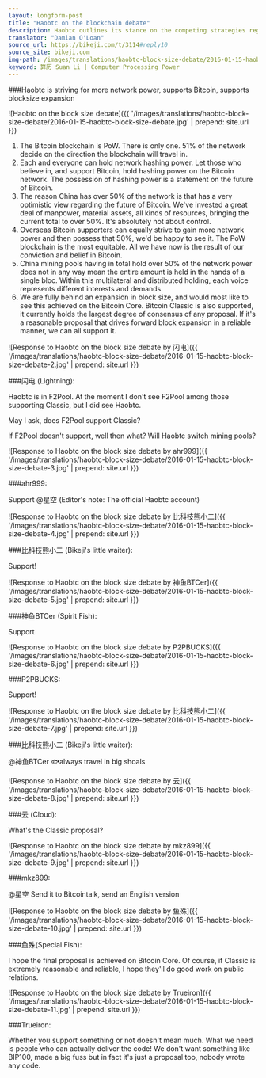 ```yaml
---
layout: longform-post
title: "Haobtc on the blockchain debate"
description: Haobtc outlines its stance on the competing strategies regarding blocksize expansion.
translator: "Damian O'Loan"
source_url: https://bikeji.com/t/3114#reply10
source_site: bikeji.com
img-path: /images/translations/haobtc-block-size-debate/2016-01-15-haobtc-block-size-debate.jpg
keyword: 算历 Suan Li | Computer Processing Power
---
```

###Haobtc is striving for more network power, supports Bitcoin, supports blocksize expansion

![Haobtc on the block size debate]({{ '/images/translations/haobtc-block-size-debate/2016-01-15-haobtc-block-size-debate.jpg' | prepend: site.url }})

1. The Bitcoin blockchain is PoW. There is only one. 51% of the network decide on the direction the blockchain will travel in.
2. Each and everyone can hold network hashing power. Let those who believe in, and support Bitcoin, hold hashing power on the Bitcoin network. The possession of hashing power is a statement on the future of Bitcoin.
3. The reason China has over 50% of the network is that has a very optimistic view regarding the future of Bitcoin. We've invested a great deal of manpower, material assets, all kinds of resources, bringing the current total to over 50%. It's absolutely not about control.
4. Overseas Bitcoin supporters can equally strive to gain more network power and then possess that 50%, we'd be happy to see it. The PoW blockchain is the most equitable. All we have now is the result of our conviction and belief in Bitcoin.
5. China mining pools having in total hold over 50% of the network power does not in any way mean the entire amount is held in the hands of a single bloc. Within this multilateral and distributed holding, each voice represents different interests and demands.
6. We are fully behind an expansion in block size, and would most like to see this achieved on the Bitcoin Core. Bitcoin Classic is also supported, it currently holds the largest degree of consensus of any proposal. If it's a reasonable proposal that drives forward block expansion in a reliable manner, we can all support it.

![Response to Haobtc on the block size debate by 闪电]({{ '/images/translations/haobtc-block-size-debate/2016-01-15-haobtc-block-size-debate-2.jpg' | prepend: site.url }})

###闪电 (Lightning):

Haobtc is in F2Pool. At the moment I don't see F2Pool among those supporting Classic, but I did see Haobtc.

May I ask, does F2Pool support Classic?

If F2Pool doesn't support, well then what? Will Haobtc switch mining pools?

![Response to Haobtc on the block size debate by ahr999]({{ '/images/translations/haobtc-block-size-debate/2016-01-15-haobtc-block-size-debate-3.jpg' | prepend: site.url }})

###ahr999:

Support @星空 (Editor's note: The official Haobtc account)

![Response to Haobtc on the block size debate by 比科技熊小二]({{ '/images/translations/haobtc-block-size-debate/2016-01-15-haobtc-block-size-debate-4.jpg' | prepend: site.url }})

###比科技熊小二 (Bikeji's little waiter):

Support!

![Response to Haobtc on the block size debate by 神鱼BTCer]({{ '/images/translations/haobtc-block-size-debate/2016-01-15-haobtc-block-size-debate-5.jpg' | prepend: site.url }})

###神鱼BTCer (Spirit Fish):

Support

![Response to Haobtc on the block size debate by P2PBUCKS]({{ '/images/translations/haobtc-block-size-debate/2016-01-15-haobtc-block-size-debate-6.jpg' | prepend: site.url }})

###P2PBUCKS:

Support!

![Response to Haobtc on the block size debate by 比科技熊小二]({{ '/images/translations/haobtc-block-size-debate/2016-01-15-haobtc-block-size-debate-7.jpg' | prepend: site.url }})

###比科技熊小二 (Bikeji's little waiter):

@神鱼BTCer 🐟always travel in big shoals

![Response to Haobtc on the block size debate by 云]({{ '/images/translations/haobtc-block-size-debate/2016-01-15-haobtc-block-size-debate-8.jpg' | prepend: site.url }})

###云 (Cloud):

What's the Classic proposal?

![Response to Haobtc on the block size debate by mkz899]({{ '/images/translations/haobtc-block-size-debate/2016-01-15-haobtc-block-size-debate-9.jpg' | prepend: site.url }})

###mkz899:

@星空 Send it to Bitcointalk, send an English version

![Response to Haobtc on the block size debate by 鱼殊]({{ '/images/translations/haobtc-block-size-debate/2016-01-15-haobtc-block-size-debate-10.jpg' | prepend: site.url }})

###鱼殊(Special Fish):

I hope the final proposal is achieved on Bitcoin Core. Of course, if Classic is extremely reasonable and reliable, I hope they'll do good work on public relations.

![Response to Haobtc on the block size debate by Trueiron]({{ '/images/translations/haobtc-block-size-debate/2016-01-15-haobtc-block-size-debate-11.jpg' | prepend: site.url }})

###Trueiron:

Whether you support something or not doesn't mean much. What we need is people who can actually deliver the code! We don't want something like BIP100, made a big fuss but in fact it's just a proposal too, nobody wrote any code.
